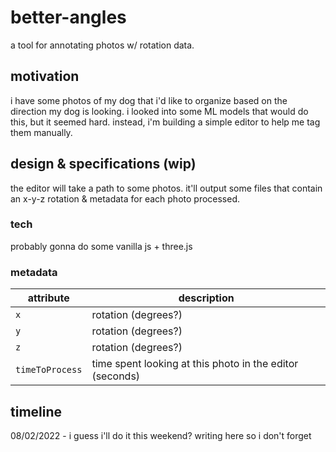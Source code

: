 # better-angles
a tool for annotating photos w/ rotation data.

## motivation

i have some photos of my dog that i'd like to organize based on the direction my dog is looking. i looked into some ML models that would do this, but it seemed hard. instead, i'm building a simple editor to help me tag them manually.

## design & specifications (wip)

the editor will take a path to some photos. it'll output some files that contain an x-y-z rotation & metadata for each photo processed.

### tech
probably gonna do some vanilla js + three.js 

### metadata

| attribute | description |
|-----------|-------------|
| `x` | rotation (degrees?) |
| `y` | rotation (degrees?) |
| `z` | rotation (degrees?) |
| `timeToProcess` | time spent looking at this photo in the editor (seconds) |


## timeline

08/02/2022 - i guess i'll do it this weekend? writing here so i don't forget
